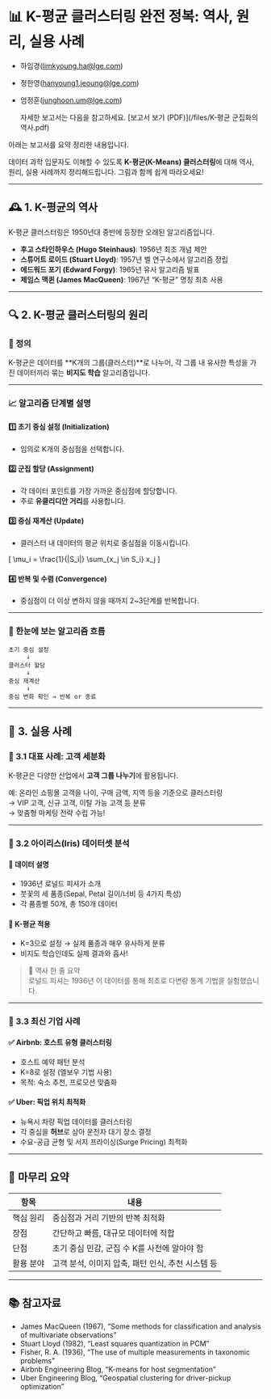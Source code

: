 # 📊 K-평균 클러스터링 완전 정복: 역사, 원리, 실용 사례

- 하임경(limkyoung.ha@lge.com)
- 정한영(hanyoung1.jeoung@lge.com)
- 엄정훈(junghoon.um@lge.com)

  자세한 보고서는 다음을 참고하세요.
  [보고서 보기 (PDF)](/files/K-평균 군집화의 역사.pdf)

아래는 보고서를 요약 정리한 내용입니다.

데이터 과학 입문자도 이해할 수 있도록 **K-평균(K-Means) 클러스터링**에 대해 역사, 원리, 실용 사례까지 정리해드립니다. 그림과 함께 쉽게 따라오세요!

---

## 🕰️ 1. K-평균의 역사

K-평균 클러스터링은 1950년대 중반에 등장한 오래된 알고리즘입니다.

- **후고 스타인하우스 (Hugo Steinhaus)**: 1956년 최초 개념 제안  
- **스튜어트 로이드 (Stuart Lloyd)**: 1957년 벨 연구소에서 알고리즘 정립  
- **에드워드 포기 (Edward Forgy)**: 1965년 유사 알고리즘 발표  
- **제임스 맥퀸 (James MacQueen)**: 1967년 “K-평균” 명칭 최초 사용  

---

## 🔍 2. K-평균 클러스터링의 원리

### 📌 정의  
K-평균은 데이터를 **K개의 그룹(클러스터)**로 나누어, 각 그룹 내 유사한 특성을 가진 데이터끼리 묶는 **비지도 학습** 알고리즘입니다.

---

### 📈 알고리즘 단계별 설명

#### 1️⃣ 초기 중심 설정 (Initialization)

- 임의로 K개의 중심점을 선택합니다.

#### 2️⃣ 군집 할당 (Assignment)

- 각 데이터 포인트를 가장 가까운 중심점에 할당합니다.  
- 주로 **유클리디안 거리**를 사용합니다.

#### 3️⃣ 중심 재계산 (Update)

- 클러스터 내 데이터의 평균 위치로 중심점을 이동시킵니다.

\[ \mu_i = \frac{1}{|S_i|} \sum_{x_j \in S_i} x_j \]

#### 4️⃣ 반복 및 수렴 (Convergence)

- 중심점이 더 이상 변하지 않을 때까지 2~3단계를 반복합니다.

---

### 📌 한눈에 보는 알고리즘 흐름

```text
초기 중심 설정
     ↓
클러스터 할당
     ↓
중심 재계산
     ↓
중심 변화 확인 → 반복 or 종료
```

---

## 💼 3. 실용 사례

### 🌟 3.1 대표 사례: 고객 세분화

K-평균은 다양한 산업에서 **고객 그룹 나누기**에 활용됩니다.

예: 온라인 쇼핑몰 고객을 나이, 구매 금액, 지역 등을 기준으로 클러스터링  
→ VIP 고객, 신규 고객, 이탈 가능 고객 등 분류  
→ 맞춤형 마케팅 전략 수립 가능!

---

### 🌸 3.2 아이리스(Iris) 데이터셋 분석

#### 🧬 데이터 설명

- 1936년 로널드 피셔가 소개  
- 붓꽃의 세 품종(Sepal, Petal 길이/너비 등 4가지 특성)  
- 각 품종별 50개, 총 150개 데이터

#### 🔎 K-평균 적용

- K=3으로 설정 → 실제 품종과 매우 유사하게 분류  
- 비지도 학습인데도 실제 결과와 흡사!

> 📘 역사 한 줄 요약  
로널드 피셔는 1936년 이 데이터를 통해 최초로 다변량 통계 기법을 실험했습니다.

---

### 🏢 3.3 최신 기업 사례

#### ✅ Airbnb: 호스트 유형 클러스터링

- 호스트 예약 패턴 분석  
- K=8로 설정 (엘보우 기법 사용)  
- 목적: 숙소 추천, 프로모션 맞춤화

#### ✅ Uber: 픽업 위치 최적화

- 뉴욕시 차량 픽업 데이터를 클러스터링  
- 각 중심을 **허브**로 삼아 운전자 대기 장소 결정  
- 수요-공급 균형 및 서지 프라이싱(Surge Pricing) 최적화

---

## 🧠 마무리 요약

| 항목 | 내용 |
|------|------|
| 핵심 원리 | 중심점과 거리 기반의 반복 최적화 |
| 장점 | 간단하고 빠름, 대규모 데이터에 적합 |
| 단점 | 초기 중심 민감, 군집 수 K를 사전에 알아야 함 |
| 활용 분야 | 고객 분석, 이미지 압축, 패턴 인식, 추천 시스템 등 |

---

## 📚 참고자료

- James MacQueen (1967), “Some methods for classification and analysis of multivariate observations”  
- Stuart Lloyd (1982), “Least squares quantization in PCM”  
- Fisher, R. A. (1936), “The use of multiple measurements in taxonomic problems”  
- Airbnb Engineering Blog, “K-means for host segmentation”  
- Uber Engineering Blog, “Geospatial clustering for driver-pickup optimization”
